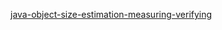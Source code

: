 [java-object-size-estimation-measuring-verifying](https://dzone.com/articles/java-object-size-estimation-measuring-verifying)